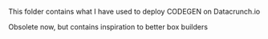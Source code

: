 This folder contains what I have used to deploy CODEGEN on Datacrunch.io

Obsolete now,
but contains inspiration to better box builders

